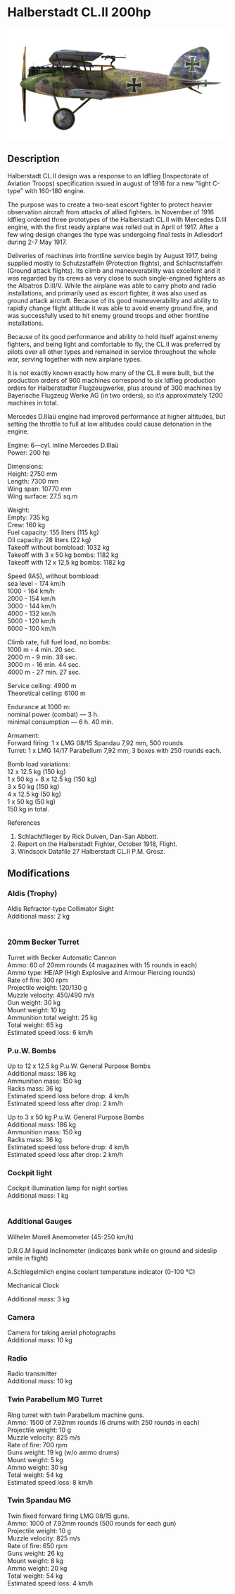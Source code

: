 # Halberstadt CL.II 200hp  
  
![halberstadtcl2au](../images/halberstadtcl2au.png)  
  
## Description  
  
Halberstadt CL.II design was a response to an Idflieg (Inspectorate of Aviation Troops) specification issued in august of 1916 for a new "light C-type" with 160-180 engine.  
  
The purpose was to create a two-seat escort fighter to protect heavier observation aircraft from attacks of allied fighters. In November of 1916 Idflieg ordered three prototypes of the Halberstadt CL.II with Mercedes D.III engine, with the first ready airplane was rolled out in April of 1917. After a few wing design changes the type was undergoing final tests in Adlesdorf during 2-7 May 1917.  
  
Deliveries of machines into frontline service begin by August 1917, being supplied mostly to Schutzstaffeln (Protection flights), and Schlachtstaffeln (Ground attack flights). Its climb and maneuverability was excellent and it was regarded by its crews as very close to such single-engined fighters as the Albatros D.III/V. While the airplane was able to carry photo and radio installations, and primarily used as escort fighter, it was also used as ground attack aircraft. Because of its good maneuverability and ability to rapidly change flight altitude it was able to avoid enemy ground fire, and was successfully used to hit enemy ground troops and other frontline installations.  
  
Because of its good performance and ability to hold itself against enemy fighters, and being light and comfortable to fly, the CL.II was preferred by pilots over all other types and remained in service throughout the whole war, serving together with new airplane types.  
  
It is not exactly known exactly how many of the CL.II were built, but the production orders of 900 machines correspond to six Idflieg production orders for Halberstadter Flugzeugwerke, plus around of 300 machines by Bayerische Flugzeug Werke AG (in two orders), so it\s approximately 1200 machines in total.  
  
Mercedes D.IIIaü engine had improved performance at higher altitudes, but setting the throttle to full at low altitudes could cause detonation in the engine.  
  
  
Engine: 6—cyl. inline Mercedes D.IIIaü  
Power: 200 hp  
  
Dimensions:  
Height: 2750 mm  
Length: 7300 mm  
Wing span: 10770 mm  
Wing surface: 27.5 sq.m  
  
Weight:  
Empty: 735 kg  
Crew: 160 kg  
Fuel capacity: 155 liters (115 kg)  
Oil capacity: 28 liters (22 kg)  
Takeoff without bombload: 1032 kg  
Takeoff with 3 x 50 kg bombs: 1182 kg  
Takeoff with 12 x 12,5 kg bombs: 1182 kg  
  
Speed (IAS), without bombload:  
sea level - 174 km/h  
1000 - 164 km/h  
2000 - 154 km/h  
3000 - 144 km/h  
4000 - 132 km/h  
5000 - 120 km/h  
6000 - 100 km/h  
  
Climb rate, full fuel load, no bombs:  
1000 m -  4 min. 20 sec.  
2000 m -  9 min. 38 sec.  
3000 m - 16 min. 44 sec.  
4000 m - 27 min. 27 sec.  
  
Service ceiling: 4900 m  
Theoretical ceiling: 6100 m  
  
Endurance at 1000 m:  
nominal power (combat) — 3 h.  
minimal consumption — 6 h. 40 min.  
  
Armament:  
Forward firing: 1 х LMG 08/15 Spandau 7,92 mm, 500 rounds  
Turret: 1 х LMG 14/17 Parabellum 7,92 mm, 3 boxes with 250 rounds each.  
  
Bomb load variations:  
12 x 12.5 kg (150 kg)  
1 x 50 kg + 8 x 12.5 kg (150 kg)  
3 x 50 kg (150 kg)  
4 x 12.5 kg (50 kg)  
1 x 50 kg (50 kg)  
150 kg in total.  
  
References  
1) Schlachtflieger by Rick Duiven, Dan-San Abbott.  
2) Report on the Halberstadt Fighter, October 1918, Flight.  
3) Windsock Datafile 27 Halberstadt CL.II P.M. Grosz.  
  
## Modifications  
  
  
### Aldis (Trophy)  
  
Aldis Refractor-type Collimator Sight  
Additional mass: 2 kg  
  ﻿
  
### 20mm Becker Turret  
  
Turret with Becker Automatic Cannon  
Ammo: 60 of 20mm rounds (4 magazines with 15 rounds in each)  
Ammo type: HE/AP (High Explosive and Armour Piercing rounds)  
Rate of fire: 300 rpm  
Projectile weight: 120/130 g  
Muzzle velocity: 450/490 m/s  
Gun weight: 30 kg  
Mount weight: 10 kg  
Ammunition total weight: 25 kg  
Total weight: 65 kg  
Estimated speed loss: 6 km/h  
  
### P.u.W. Bombs  
  
Up to 12 x 12.5 kg P.u.W. General Purpose Bombs  
Additional mass: 186 kg  
Ammunition mass: 150 kg  
Racks mass: 36 kg  
Estimated speed loss before drop: 4 km/h  
Estimated speed loss after drop: 2 km/h  
  
Up to 3 x 50 kg P.u.W. General Purpose Bombs  
Additional mass: 186 kg  
Ammunition mass: 150 kg  
Racks mass: 36 kg  
Estimated speed loss before drop: 4 km/h  
Estimated speed loss after drop: 2 km/h  
  
### Cockpit light  
  
Cockpit illumination lamp for night sorties  
Additional mass: 1 kg  
  ﻿
  
### Additional Gauges  
  
Wilhelm Morell Anemometer (45-250 km/h)  
  
D.R.G.M liquid Inclinometer (indicates bank while on ground and sideslip while in flight)  
  
A.Schlegelmilch engine coolant temperature indicator (0-100 °C)  
  
Mechanical Clock  
  
Additional mass: 3 kg  
  
### Camera  
  
Camera for taking aerial photographs  
Additional mass: 10 kg  
  
  
### Radio  
  
Radio transmitter  
Additional mass: 10 kg  ﻿
  
### Twin Parabellum MG Turret  
  
Ring turret with twin Parabellum machine guns.  
Ammo: 1500 of 7.92mm rounds (6 drums with 250 rounds in each)  
Projectile weight: 10 g  
Muzzle velocity: 825 m/s  
Rate of fire: 700 rpm  
Guns weight: 19 kg (w/o ammo drums)  
Mount weight: 5 kg  
Ammo weight: 30 kg  
Total weight: 54 kg  
Estimated speed loss: 8 km/h  ﻿
  
### Twin Spandau MG  
  
Twin fixed forward firing LMG 08/15 guns.  
Ammo: 1000 of 7.92mm rounds (500 rounds for each gun)  
Projectile weight: 10 g  
Muzzle velocity: 825 m/s  
Rate of fire: 650 rpm  
Guns weight: 26 kg  
Mount weight: 8 kg  
Ammo weight: 20 kg  
Total weight: 54 kg  
Estimated speed loss: 4 km/h  